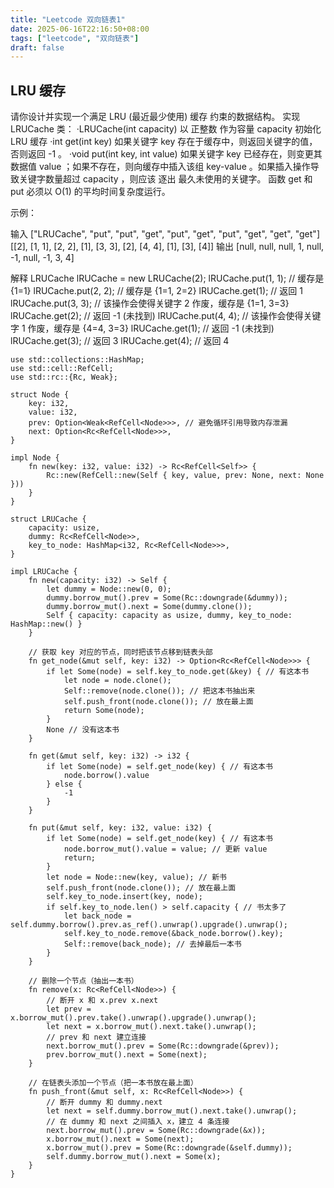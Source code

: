 ```yaml
---
title: "Leetcode 双向链表1"
date: 2025-06-16T22:16:50+08:00
tags: ["leetcode", "双向链表"]
draft: false
---
```


## LRU 缓存

请你设计并实现一个满足  LRU (最近最少使用) 缓存 约束的数据结构。
实现 LRUCache 类：
    ·LRUCache(int capacity) 以 正整数 作为容量 capacity 初始化 LRU 缓存
    ·int get(int key) 如果关键字 key 存在于缓存中，则返回关键字的值，否则返回 -1 。
    ·void put(int key, int value) 如果关键字 key 已经存在，则变更其数据值 value ；如果不存在，则向缓存中插入该组 key-value 。如果插入操作导致关键字数量超过 capacity ，则应该 逐出 最久未使用的关键字。
函数 get 和 put 必须以 O(1) 的平均时间复杂度运行。

示例：

输入
["LRUCache", "put", "put", "get", "put", "get", "put", "get", "get", "get"]
[[2], [1, 1], [2, 2], [1], [3, 3], [2], [4, 4], [1], [3], [4]]
输出
[null, null, null, 1, null, -1, null, -1, 3, 4]

解释
LRUCache lRUCache = new LRUCache(2);
lRUCache.put(1, 1); // 缓存是 {1=1}
lRUCache.put(2, 2); // 缓存是 {1=1, 2=2}
lRUCache.get(1);    // 返回 1
lRUCache.put(3, 3); // 该操作会使得关键字 2 作废，缓存是 {1=1, 3=3}
lRUCache.get(2);    // 返回 -1 (未找到)
lRUCache.put(4, 4); // 该操作会使得关键字 1 作废，缓存是 {4=4, 3=3}
lRUCache.get(1);    // 返回 -1 (未找到)
lRUCache.get(3);    // 返回 3
lRUCache.get(4);    // 返回 4

```
use std::collections::HashMap;
use std::cell::RefCell;
use std::rc::{Rc, Weak};

struct Node {
    key: i32,
    value: i32,
    prev: Option<Weak<RefCell<Node>>>, // 避免循环引用导致内存泄漏
    next: Option<Rc<RefCell<Node>>>,
}

impl Node {
    fn new(key: i32, value: i32) -> Rc<RefCell<Self>> {
        Rc::new(RefCell::new(Self { key, value, prev: None, next: None }))
    }
}

struct LRUCache {
    capacity: usize,
    dummy: Rc<RefCell<Node>>,
    key_to_node: HashMap<i32, Rc<RefCell<Node>>>,
}

impl LRUCache {
    fn new(capacity: i32) -> Self {
        let dummy = Node::new(0, 0);
        dummy.borrow_mut().prev = Some(Rc::downgrade(&dummy));
        dummy.borrow_mut().next = Some(dummy.clone());
        Self { capacity: capacity as usize, dummy, key_to_node: HashMap::new() }
    }

    // 获取 key 对应的节点，同时把该节点移到链表头部
    fn get_node(&mut self, key: i32) -> Option<Rc<RefCell<Node>>> {
        if let Some(node) = self.key_to_node.get(&key) { // 有这本书
            let node = node.clone();
            Self::remove(node.clone()); // 把这本书抽出来
            self.push_front(node.clone()); // 放在最上面
            return Some(node);
        }
        None // 没有这本书
    }

    fn get(&mut self, key: i32) -> i32 {
        if let Some(node) = self.get_node(key) { // 有这本书
            node.borrow().value
        } else {
            -1
        }
    }

    fn put(&mut self, key: i32, value: i32) {
        if let Some(node) = self.get_node(key) { // 有这本书
            node.borrow_mut().value = value; // 更新 value
            return;
        }
        let node = Node::new(key, value); // 新书
        self.push_front(node.clone()); // 放在最上面
        self.key_to_node.insert(key, node);
        if self.key_to_node.len() > self.capacity { // 书太多了
            let back_node = self.dummy.borrow().prev.as_ref().unwrap().upgrade().unwrap();
            self.key_to_node.remove(&back_node.borrow().key);
            Self::remove(back_node); // 去掉最后一本书
        }
    }

    // 删除一个节点（抽出一本书）
    fn remove(x: Rc<RefCell<Node>>) {
        // 断开 x 和 x.prev x.next
        let prev = x.borrow_mut().prev.take().unwrap().upgrade().unwrap();
        let next = x.borrow_mut().next.take().unwrap();
        // prev 和 next 建立连接
        next.borrow_mut().prev = Some(Rc::downgrade(&prev));
        prev.borrow_mut().next = Some(next);
    }

    // 在链表头添加一个节点（把一本书放在最上面）
    fn push_front(&mut self, x: Rc<RefCell<Node>>) {
        // 断开 dummy 和 dummy.next
        let next = self.dummy.borrow_mut().next.take().unwrap();
        // 在 dummy 和 next 之间插入 x，建立 4 条连接
        next.borrow_mut().prev = Some(Rc::downgrade(&x));
        x.borrow_mut().next = Some(next);
        x.borrow_mut().prev = Some(Rc::downgrade(&self.dummy));
        self.dummy.borrow_mut().next = Some(x);
    }
}
```